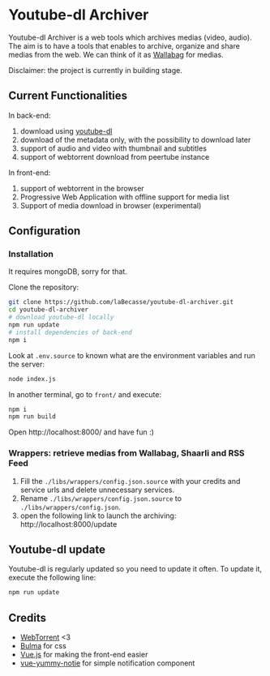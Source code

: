 # Youtube-dl Archiver

Youtube-dl Archiver is a web tools which archives medias (video, audio). The aim is to have a tools that enables to archive, organize and share medias from the web. We can think of it as [Wallabag](https://wallabag.org/) for medias.

Disclaimer: the project is currently in building stage. 

## Current Functionalities

In back-end:
1. download using [youtube-dl](http://ytdl-org.github.io/youtube-dl/)
2. download of the metadata only, with the possibility to download later
3. support of audio and video with thumbnail and subtitles
4. support of webtorrent download from peertube instance

In front-end:
1. support of webtorrent in the browser
2. Progressive Web Application with offline support for media list
3. Support of media download in browser (experimental)
    

## Configuration 

### Installation

It requires mongoDB, sorry for that.

Clone the repository:
```sh
git clone https://github.com/laBecasse/youtube-dl-archiver.git
cd youtube-dl-archiver
# download youtube-dl locally
npm run update
# install dependencies of back-end
npm i
```
Look at `.env.source` to known what are the environment variables and run the server:
```sh 
node index.js
```
In another terminal, go to `front/` and execute:
```sh
npm i
npm run build
```

Open http://localhost:8000/ and have fun :)

### Wrappers: retrieve medias from Wallabag, Shaarli and RSS Feed
1. Fill the `./libs/wrappers/config.json.source` with your credits and service urls and delete unnecessary services.
2. Rename `./libs/wrappers/config.json.source` to `./libs/wrappers/config.json`.
3. open the following link to launch the archiving: http://localhost:8000/update

## Youtube-dl update

Youtube-dl is regularly updated so you need to update it often. To update it, execute the following line:

```bash 
npm run update
```
## Credits

- [WebTorrent](https://webtorrent.io/) <3
- [Bulma](https://bulma.io/) for css
- [Vue.js](https://vuejs.org/) for making the front-end easier
- [vue-yummy-notie](https://github.com/Yuyz0112/vue-notie) for simple notification component
